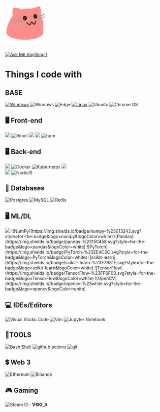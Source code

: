 # ![Build your own X](fast_meow_party.gif)

[![Ask Me Anything !](https://img.shields.io/badge/Ask%20me-anything-1abc9c.svg)](https://GitHub.com/Naereen/ama) 
# Things I code with
## BASE
[![Windows](https://svgshare.com/i/ZhY.svg)](https://svgshare.com/i/ZhY.svg) ![Windows](https://img.shields.io/badge/Windows-0078D6?style=for-the-badge&logo=windows&logoColor=white) ![Edge](https://img.shields.io/badge/Edge-0078D7?style=for-the-badge&logo=Microsoft-edge&logoColor=white)
[![Linux](https://svgshare.com/i/Zhy.svg)](https://svgshare.com/i/Zhy.svg) ![Ubuntu](https://img.shields.io/badge/Ubuntu-E95420?style=for-the-badge&logo=ubuntu&logoColor=white) ![Chrome OS](https://img.shields.io/badge/chrome%20os-3d89fc?style=for-the-badge&logo=google%20chrome&logoColor=white)

## 🖥️ Front-end
<img src="https://img.shields.io/badge/JavaScript-F7DF1E?style=for-the-badge&logo=javascript&logoColor=white"/>    <img alt="React" src="https://img.shields.io/badge/-React-45b8d8?style=flat-square&logo=react&logoColor=white" />    <img src="https://img.shields.io/badge/HTML5-E34F26?style=flat-square&logo=html5&logoColor=white"/>    <img src="https://img.shields.io/badge/CSS-239120?&style=flat-square&logo=react&logoColor=white"/>    <img alt="npm" src="https://img.shields.io/badge/-NPM-CB3837?style=flat-square&logo=npm&logoColor=white" />

## 🖥️ Back-end
<img src="https://img.shields.io/badge/Golang-46a2f1?style=for-the-badge&logo=Go&logoColor=white"/> <img alt="Docker" src="https://img.shields.io/badge/-Docker-46a2f1?style=flat-square&logo=docker&logoColor=white" /> ![Kubernetes](https://img.shields.io/badge/kubernetes-%23326ce5.svg?style=flat-square&logo=kubernetes&logoColor=white)
<img src="https://img.shields.io/badge/Python-3776AB?style=for-the-badge&logo=python&logoColor=white"/>   
<img src="https://img.shields.io/badge/JavaScript-F7DF1E?style=for-the-badge&logo=javascript&logoColor=white"/>  ![NodeJS](https://img.shields.io/badge/node.js-6DA55F?style=flat-square&logo=node.js&logoColor=white)

## 💾 Databases
![Postgres](https://img.shields.io/badge/postgres-%23316192.svg?style=for-the-badge&logo=postgresql&logoColor=white)    ![MySQL](https://img.shields.io/badge/mysql-%2300f.svg?style=for-the-badge&logo=mysql&logoColor=white)    ![Redis](https://img.shields.io/badge/redis-%23DD0031.svg?style=for-the-badge&logo=redis&logoColor=white)

## 🖥️ ML/DL
<img src="https://img.shields.io/badge/Python-3776AB?style=for-the-badge&logo=python&logoColor=white"/>
![NumPy](https://img.shields.io/badge/numpy-%23013243.svg?style=for-the-badge&logo=numpy&logoColor=white)  ![Pandas](https://img.shields.io/badge/pandas-%23150458.svg?style=for-the-badge&logo=pandas&logoColor=white)  ![PyTorch](https://img.shields.io/badge/PyTorch-%23EE4C2C.svg?style=for-the-badge&logo=PyTorch&logoColor=white)   ![scikit-learn](https://img.shields.io/badge/scikit--learn-%23F7931E.svg?style=for-the-badge&logo=scikit-learn&logoColor=white)   ![TensorFlow](https://img.shields.io/badge/TensorFlow-%23FF6F00.svg?style=for-the-badge&logo=TensorFlow&logoColor=white)   ![OpenCV](https://img.shields.io/badge/opencv-%23white.svg?style=for-the-badge&logo=opencv&logoColor=white)

## 💻 IDEs/Editors
![Visual Studio Code](https://img.shields.io/badge/Visual%20Studio%20Code-0078d7.svg?style=for-the-badge&logo=visual-studio-code&logoColor=white)
![Vim](https://img.shields.io/badge/VIM-%2311AB00.svg?style=for-the-badge&logo=vim&logoColor=white)
![Jupyter Notebook](https://img.shields.io/badge/jupyter-%23FA0F00.svg?style=for-the-badge&logo=jupyter&logoColor=white)

## 🔧TOOLS
[![Bash Shell](https://badges.frapsoft.com/bash/v1/bash.png?v=103)](https://github.com/ellerbrock/open-source-badges/)
<img alt="github actions" src="https://img.shields.io/badge/-Github_Actions-2088FF?style=flat-square&logo=github-actions&logoColor=white" />    <img alt="git" src="https://img.shields.io/badge/-Git-F05032?style=flat-square&logo=git&logoColor=white" />

## 💲 Web 3 
![Ethereum](https://img.shields.io/badge/Ethereum-3C3C3D?style=for-the-badge&logo=Ethereum&logoColor=white)
![Binance](https://img.shields.io/badge/Binance-FCD535?style=for-the-badge&logo=binance&logoColor=white)

## 🎮 Gaming
![Steam](https://img.shields.io/badge/steam-%23000000.svg?style=for-the-badge&logo=steam&logoColor=white)
ID : **VSKI_5**


